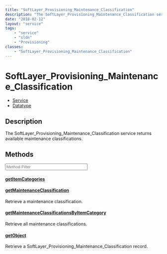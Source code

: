 ```yaml
---
title: "SoftLayer_Provisioning_Maintenance_Classification"
description: "The SoftLayer_Provisioning_Maintenance_Classification service returns available maintenance classifications."
date: "2018-02-12"
layout: "service"
tags:
    - "service"
    - "sldn"
    - "Provisioning"
classes:
    - "SoftLayer_Provisioning_Maintenance_Classification"
---
```

# SoftLayer_Provisioning_Maintenance_Classification
<div id='service-datatype'>
    <ul id='sldn-reference-tabs'>
    <li id='service'> <a href='/reference/services/SoftLayer_Provisioning_Maintenance_Classification' >Service</a></li>    <li id='datatype'> <a href='/reference/datatypes/SoftLayer_Provisioning_Maintenance_Classification' >Datatype</a></li>
    </ul>
</div>

## Description
The SoftLayer_Provisioning_Maintenance_Classification service returns available maintenance classifications. 



        
<div id="properties" class="content service-content">

## Methods

<div class="view-filters">
    <div class="clearfix">
        <div class="search-input-box">
            <input placeholder="Method Filter" onkeyup="titleSearch(inputId='edit-combine', divId='method-div', elementClass='method-row')" 
                type="text" id="edit-combine" value="" size="30" maxlength="128" class="form-text">
        </div>
    </div>
</div>

<div id="method-div">

<div class="method-row">

#### [getItemCategories](/reference/services/SoftLayer_Provisioning_Maintenance_Classification/getItemCategories)

</div>

<div class="method-row">

#### [getMaintenanceClassification](/reference/services/SoftLayer_Provisioning_Maintenance_Classification/getMaintenanceClassification)
Retrieve a maintenance classification.
</div>

<div class="method-row">

#### [getMaintenanceClassificationsByItemCategory](/reference/services/SoftLayer_Provisioning_Maintenance_Classification/getMaintenanceClassificationsByItemCategory)
Retrieve all maintenance classifications.
</div>

<div class="method-row">

#### [getObject](/reference/services/SoftLayer_Provisioning_Maintenance_Classification/getObject)
Retrieve a SoftLayer_Provisioning_Maintenance_Classification record.
</div>
</div>

</div>

